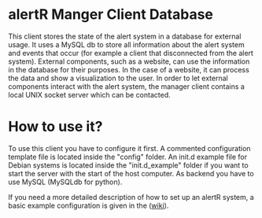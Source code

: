alertR Manger Client Database
======

This client stores the state of the alert system in a database for external usage. It uses a MySQL db to store all information about the alert system and events that occur (for example a client that disconnected from the alert system). External components, such as a website, can use the information in the database for their purposes. In the case of a website, it can process the data and show a visualization to the user. In order to let external components interact with the alert system, the manager client contains a local UNIX socket server which can be contacted.


How to use it?
======

To use this client you have to configure it first. A commented configuration template file is located inside the "config" folder. An init.d example file for Debian systems is located inside the "init.d_example" folder if you want to start the server with the start of the host computer. As backend you have to use MySQL (MySQLdb for python).

If you need a more detailed description of how to set up an alertR system, a basic example configuration is given in the ([wiki](https://github.com/sqall01/alertR/wiki/Example-Configuration)).